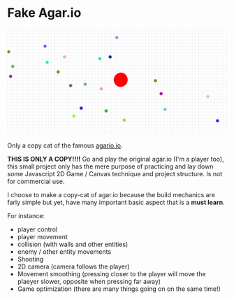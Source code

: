Fake Agar.io
============

![img.png](img.png)

Only a copy cat of the famous [agario.io](https://agar.io/?).

**THIS IS ONLY A COPY!!!!** Go and play the original agar.io (I'm a player too),
this small project only has the mere purpose of practicing and lay down some Javascript 2D Game / Canvas
technique and project structure.
Is not for commercial use.

I choose to make a copy-cat of agar.io because the build mechanics are farly simple 
but yet, have many important basic aspect that is a **must learn**.

For instance:

* player control
* player movement
* collision (with walls and other entities)
* enemy / other entity movements
* Shooting 
* 2D camera (camera follows the player)
* Movement smoothing (pressing closer to the player will move the plaeyer slower, opposite when pressing far away)
* Game optimization (there are many things going on on the same time!)
